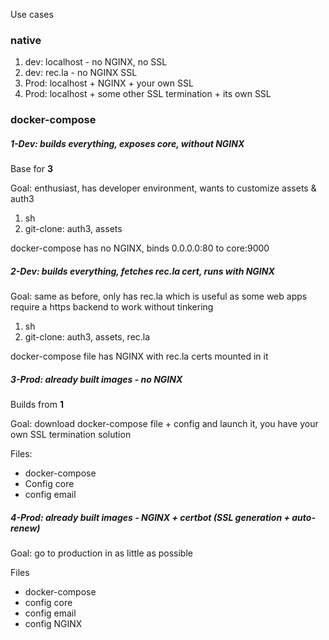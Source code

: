 Use cases



### native

1. dev: localhost - no NGINX, no SSL
2. dev: rec.la - no NGINX SSL
3. Prod: localhost + NGINX + your own SSL
4. Prod: localhost + some other SSL termination + its own SSL



### docker-compose

##### 1-Dev: builds everything, exposes core, without NGINX

Base for **3**

Goal: enthusiast, has developer environment, wants to customize assets & auth3

1. sh
2. git-clone: auth3, assets

docker-compose has no NGINX, binds 0.0.0.0:80 to core:9000

##### 2-Dev: builds everything, fetches rec.la cert, runs with NGINX

Goal: same as before, only has rec.la which is useful as some web apps require a https backend to work without tinkering

1. sh
2. git-clone: auth3, assets, rec.la

docker-compose file has NGINX with rec.la certs mounted in it

##### 3-Prod: already built images - no NGINX

Builds from **1**

Goal: download docker-compose file + config and launch it, you have your own SSL termination solution

Files:

- docker-compose
- Config core
- config email

##### 4-Prod: already built images - NGINX + certbot (SSL generation + auto-renew)

Goal: go to production in as little as possible

Files

- docker-compose
- config core
- config email
- config NGINX
